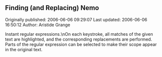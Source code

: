 ## Finding (and Replacing) Nemo

Originally published: 2006-06-06 09:29:07
Last updated: 2006-06-06 16:50:12
Author: Aristide Grange

Instant regular expressions.\nOn each keystroke, all matches of the given text are highlighted, and the corresponding replacements are performed. Parts of the regular expression can be selected to make their scope appear in the original text.